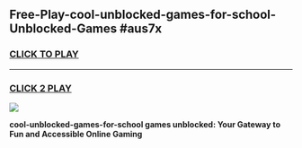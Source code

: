 
## Free-Play-cool-unblocked-games-for-school-Unblocked-Games #aus7x
<h3>
<a href="https://news.freeplayer.one?title=cool-unblocked-games-for-school&ref=8M">CLICK TO PLAY</a></h3>
<hr>

<h3>
<a href="https://news.freeplayer.one?title=cool-unblocked-games-for-school&ref=8M">CLICK 2 PLAY</a>
  
</h3>

<a href="https://news.freeplayer.one?title=cool-unblocked-games-for-school&ref=8M"><img src="https://clearcache.store/games.png"></a>


**cool-unblocked-games-for-school games unblocked: Your Gateway to Fun and Accessible Online Gaming**

